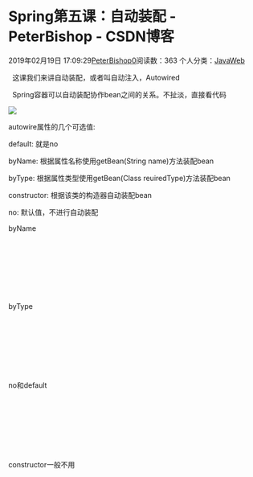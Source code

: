 # Spring第五课：自动装配 - PeterBishop - CSDN博客





2019年02月19日 17:09:29[PeterBishop0](https://me.csdn.net/qq_40061421)阅读数：363
个人分类：[JavaWeb](https://blog.csdn.net/qq_40061421/article/category/8534452)









  这课我们来讲自动装配，或者叫自动注入，Autowired



  Spring容器可以自动装配协作bean之间的关系。不扯淡，直接看代码

![](https://img-blog.csdnimg.cn/20190219170915149.png)





autowire属性的几个可选值:

default: 就是no

byName: 根据属性名称使用getBean(String name)方法装配bean

byType: 根据属性类型使用getBean(Class reuiredType)方法装配bean

constructor: 根据该类的构造器自动装配bean

no: 默认值，不进行自动装配





byName
<bean id="father" class="com.ioc.bean.Father">

    <property name="name" value="父亲"></property>

</bean>



<bean id="mother" class="com.ioc.bean.Mother">

    <property name="name" value="母亲"></property>

</bean>



<bean id="child" class="com.ioc.bean.Daughtor">

    <property name="name" value="女儿"></property>

</bean>



<!--<bean id="child2" class="com.ioc.bean.Son">-->

    <!--<property name="name" value="儿子"></property>-->

<!--</bean>-->





<!--

public class Family {

    private Father father;

    private Mother mother;

    private Child child;

}

可以看到Family各个属性的名字和上面的bean的id一样，所以可以自动装配成功

当getBean(String name)无法匹配到合适的bean时就会返回null，这时Family的child属性就为null了



-->

<bean id="family" class="com.ioc.bean.Family" autowire="default">



</bean>







byType
<bean id="father" class="com.ioc.bean.Father">

    <property name="name" value="父亲"></property>

</bean>



<bean id="mother" class="com.ioc.bean.Mother">

    <property name="name" value="母亲"></property>

</bean>



<bean id="child1" class="com.ioc.bean.Daughtor">

    <property name="name" value="女儿"></property>

</bean>



<bean id="child2" class="com.ioc.bean.Son">

    <property name="name" value="儿子"></property>

</bean>




<!--

public class Family {

    private Father father;

    private Mother mother;

    private Child child;

}

byType则直接根据属性的类型进行匹配,但如果根据类型匹配到多个bean则会抛出异常



-->

<bean id="family" class="com.ioc.bean.Family" autowire="default">



</bean>
no和default
<bean id="father" class="com.ioc.bean.Father">

    <property name="name" value="父亲"></property>

</bean>



<bean id="mother" class="com.ioc.bean.Mother">

    <property name="name" value="母亲"></property>

</bean>



<bean id="child1" class="com.ioc.bean.Daughtor">

    <property name="name" value="女儿"></property>

</bean>



<bean id="child2" class="com.ioc.bean.Son">

    <property name="name" value="儿子"></property>

</bean>




<!--

public class Family {

    private Father father;

    private Mother mother;

    private Child child;

}no就是不进行自动装配

default也是no-->

<bean id="family" class="com.ioc.bean.Family" autowire="no">



</bean>


constructor一般不用



